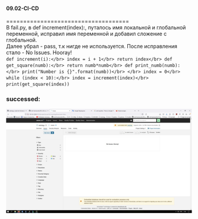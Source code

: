 #### 09.02-CI-CD </br>
====================================</br>
В fail.py, в def increment(index):, путалось имя локальной и глобальной переменной, исправил имя переменной и добавил сложение с глобальной.</br>
Далее убрал - pass, т.к нигде не используется. После исправления стало - No Issues. Hooray! </br>
`def increment(i):</br>
    index = i + 1</br>
    return index</br>
def get_square(numb):</br>
    return numb*numb</br>
def print_numb(numb):</br>
    print("Number is {}".format(numb))</br>
</br>
index = 0</br>
while (index < 10):</br>
    index = increment(index)</br>
    print(get_square(index))`</br>


### successed:   
![screen](https://github.com/murzinvit/screen/blob/1f99feec1840c70c0dc50f596ffc7e189f1efe75/Hooray_Ho_Issue.jpg) </br>
